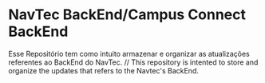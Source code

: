 # NavTec BackEnd/Campus Connect BackEnd
Esse Repositório tem como intuito armazenar e organizar as atualizações referentes ao BackEnd do NavTec. // This repository is intented to store and organize the updates that refers to the Navtec's BackEnd.
